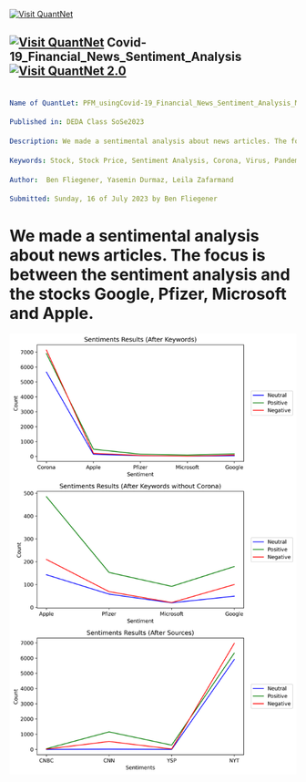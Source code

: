 [<img src="https://github.com/QuantLet/Styleguide-and-FAQ/blob/master/pictures/banner.png" width="888" alt="Visit QuantNet">](http://quantlet.de/)

## [<img src="https://github.com/QuantLet/Styleguide-and-FAQ/blob/master/pictures/qloqo.png" alt="Visit QuantNet">](http://quantlet.de/) **Covid-19_Financial_News_Sentiment_Analysis** [<img src="https://github.com/QuantLet/Styleguide-and-FAQ/blob/master/pictures/QN2.png" width="60" alt="Visit QuantNet 2.0">](http://quantlet.de/)

```yaml

Name of QuantLet: PFM_usingCovid-19_Financial_News_Sentiment_Analysis_Markowitz

Published in: DEDA Class SoSe2023

Description: We made a sentimental analysis about news articles. The focus is between the sentiment analysis and the stocks Google, Pfizer, Microsoft and Apple.

Keywords: Stock, Stock Price, Sentiment Analysis, Corona, Virus, Pandemic, Kaggle, Google, Pfizer, Microsoft, Apple, Sentiment

Author:  Ben Fliegener, Yasemin Durmaz, Leila Zafarmand

Submitted: Sunday, 16 of July 2023 by Ben Fliegener

```

# We made a sentimental analysis about news articles. The focus is between the sentiment analysis and the stocks Google, Pfizer, Microsoft and Apple.

![Sentiments Results](./Results/Sentiments-Results.png)
